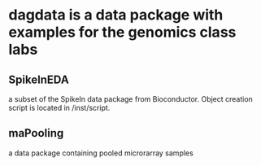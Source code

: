 # dagdata is a data package with examples for the genomics class labs

## SpikeInEDA

a subset of the SpikeIn data package from Bioconductor. Object creation script is located in /inst/script.

## maPooling

a data package containing pooled microrarray samples

